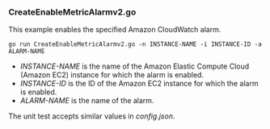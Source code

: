 ### CreateEnableMetricAlarmv2.go

This example enables the specified Amazon CloudWatch alarm.

`go run CreateEnableMetricAlarmv2.go -n INSTANCE-NAME -i INSTANCE-ID -a ALARM-NAME`

- _INSTANCE-NAME_ is the name of the Amazon Elastic Compute Cloud (Amazon EC2) instance for which the alarm is enabled.
- _INSTANCE-ID_ is the ID of the Amazon EC2 instance for which the alarm is enabled.
- _ALARM-NAME_ is the name of the alarm.

The unit test accepts similar values in _config.json_.
